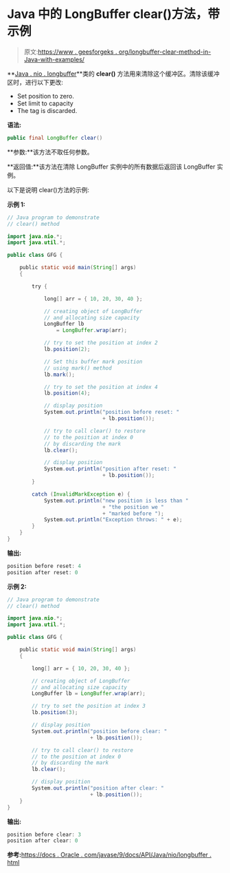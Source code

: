 # Java 中的 LongBuffer clear()方法，带示例

> 原文:[https://www . geesforgeks . org/longbuffer-clear-method-in-Java-with-examples/](https://www.geeksforgeeks.org/longbuffer-clear-method-in-java-with-examples/)

**[Java . nio . longbuffer](https://www.geeksforgeeks.org/tag/java-longbuffer/)**类的 **clear()** 方法用来清除这个缓冲区。清除该缓冲区时，进行以下更改:

*   Set position to zero.
*   Set limit to capacity
*   The tag is discarded.

**语法:**

```java
public final LongBuffer clear()
```

**参数:**该方法不取任何参数。

**返回值:**该方法在清除 LongBuffer 实例中的所有数据后返回该 LongBuffer 实例。

以下是说明 clear()方法的示例:

**示例 1:**

```java
// Java program to demonstrate
// clear() method

import java.nio.*;
import java.util.*;

public class GFG {

    public static void main(String[] args)
    {

        try {

            long[] arr = { 10, 20, 30, 40 };

            // creating object of LongBuffer
            // and allocating size capacity
            LongBuffer lb
                = LongBuffer.wrap(arr);

            // try to set the position at index 2
            lb.position(2);

            // Set this buffer mark position
            // using mark() method
            lb.mark();

            // try to set the position at index 4
            lb.position(4);

            // display position
            System.out.println("position before reset: "
                               + lb.position());

            // try to call clear() to restore
            // to the position at index 0
            // by discarding the mark
            lb.clear();

            // display position
            System.out.println("position after reset: "
                               + lb.position());
        }

        catch (InvalidMarkException e) {
            System.out.println("new position is less than "
                               + "the position we "
                               + "marked before ");
            System.out.println("Exception throws: " + e);
        }
    }
}
```

**输出:**

```java
position before reset: 4
position after reset: 0

```

**示例 2:**

```java
// Java program to demonstrate
// clear() method

import java.nio.*;
import java.util.*;

public class GFG {

    public static void main(String[] args)
    {

        long[] arr = { 10, 20, 30, 40 };

        // creating object of LongBuffer
        // and allocating size capacity
        LongBuffer lb = LongBuffer.wrap(arr);

        // try to set the position at index 3
        lb.position(3);

        // display position
        System.out.println("position before clear: "
                           + lb.position());

        // try to call clear() to restore
        // to the position at index 0
        // by discarding the mark
        lb.clear();

        // display position
        System.out.println("position after clear: "
                           + lb.position());
    }
}
```

**输出:**

```java
position before clear: 3
position after clear: 0

```

**参考:**[https://docs . Oracle . com/javase/9/docs/API/Java/nio/longbuffer . html](https://docs.oracle.com/javase/9/docs/api/java/nio/LongBuffer.html)